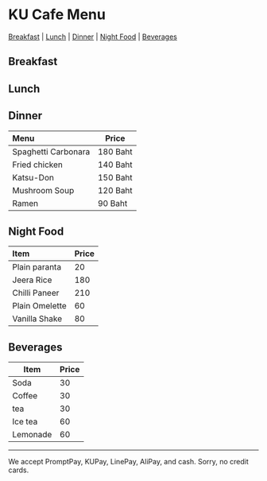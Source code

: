 # KU Cafe Menu
[Breakfast](#breakfast) | [Lunch](#lunch) | [Dinner](#dinner) | [Night Food](#night-food) | [Beverages](#beverages)

## Breakfast


## Lunch 


## Dinner
| Menu                | Price    |
|:--------------------|----------|
| Spaghetti Carbonara | 180 Baht |
| Fried chicken       | 140 Baht |
| Katsu-Don           | 150 Baht |
| Mushroom Soup       | 120 Baht |
| Ramen               | 90 Baht  |


## Night Food

| Item      | Price          |
|:----------|-----------------|
| Plain paranta | 20 |
| Jeera Rice | 180 |
| Chilli Paneer | 210 |
| Plain Omelette | 60 |
| Vanilla Shake | 80 |

## Beverages

|     Item      |     Price     |
| ------------- | ------------- |
| Soda  | 30  |
| Coffee  | 30  |
| tea  | 30  |
| Ice tea  | 60  |
| Lemonade  | 60  |


---

We accept PromptPay, KUPay, LinePay, AliPay, and cash. Sorry, no credit cards.
